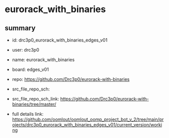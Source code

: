# eurorack_with_binaries
 
## summary 
* id: drc3p0_eurorack_with_binaries_edges_v01
* user: drc3p0
* name: eurorack_with_binaries
* board: edges_v01
* repo: https://github.com/Drc3p0/eurorack-with-binaries



* src_file_repo_sch: 
* src_file_repo_sch_link: https://github.com/Drc3p0/eurorack-with-binaries/tree/master/
* full details link: https://github.com/oomlout/oomlout_oomp_project_bot_v_2/tree/main/projects/drc3p0_eurorack_with_binaries_edges_v01/current_version/working  






